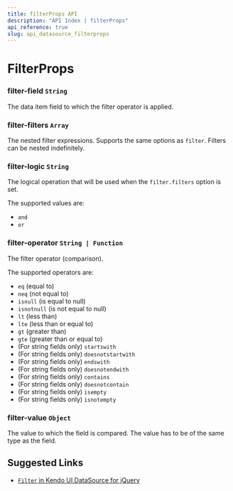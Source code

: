 ```yaml
---
title: filterProps API
description: "API Index | filterProps"
api_reference: true
slug: api_datasource_filterprops
---
```


# FilterProps

### filter-field `String`

The data item field to which the filter operator is applied.

### filter-filters `Array`

The nested filter expressions. Supports the same options as `filter`. Filters can be nested indefinitely.

### filter-logic `String`

The logical operation that will be used when the `filter.filters` option is set.

The supported values are:

* `and`
* `or`

### filter-operator `String | Function`

The filter operator (comparison).

The supported operators are:

* `eq` (equal to)
* `neq` (not equal to)
* `isnull` (is equal to null)
* `isnotnull` (is not equal to null)
* `lt` (less than)
* `lte` (less than or equal to)
* `gt` (greater than)
* `gte` (greater than or equal to)
* (For string fields only) `startswith`
* (For string fields only) `doesnotstartwith`
* (For string fields only) `endswith`
* (For string fields only) `doesnotendwith`
* (For string fields only) `contains`
* (For string fields only) `doesnotcontain`
* (For string fields only) `isempty`
* (For string fields only) `isnotempty`

### filter-value `Object`

The value to which the field is compared. The value has to be of the same type as the field.

## Suggested Links

* [`Filter` in Kendo UI DataSource for jQuery](https://docs.telerik.com/kendo-ui/api/javascript/data/datasource/configuration/filter)
